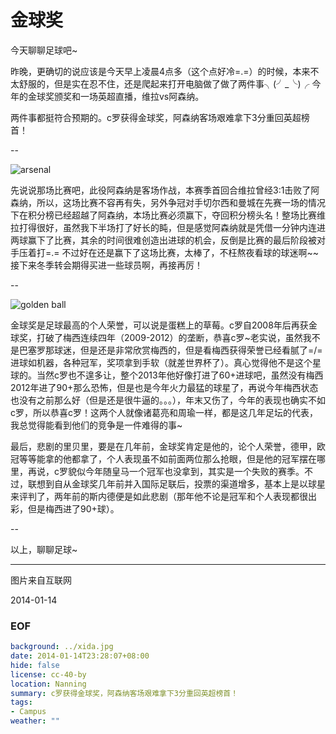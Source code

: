 金球奖
======
今天聊聊足球吧~

昨晚，更确切的说应该是今天早上凌晨4点多（这个点好冷=.=）的时候，本来不太舒服的，但是实在忍不住，还是爬起来打开电脑做了做了两件事╮(╯_╰)╭  今年的金球奖颁奖和一场英超直播，维拉vs阿森纳。

两件事都挺符合预期的。c罗获得金球奖，阿森纳客场艰难拿下3分重回英超榜首！

--

![arsenal](http://farm4.staticflickr.com/3823/11949666736_bb75712cb8_o.jpg)

先说说那场比赛吧，此役阿森纳是客场作战，本赛季首回合维拉曾经3:1击败了阿森纳，所以，这场比赛不容再有失，另外争冠对手切尔西和曼城在先赛一场的情况下在积分榜已经超越了阿森纳，本场比赛必须赢下，夺回积分榜头名！整场比赛维拉打得很好，虽然我下半场打了好长的盹，但是感觉阿森纳就是凭借一分钟内连进两球赢下了比赛，其余的时间很难创造出进球的机会，反倒是比赛的最后阶段被对手压着打=.= 不过好在还是赢下了这场比赛，太棒了，不枉熬夜看球的球迷啊~~接下来冬季转会期得买进一些球员啊，再接再厉！

--

![golden ball](http://farm6.staticflickr.com/5515/11949272384_c82173de1b_o.jpg)

金球奖是足球最高的个人荣誉，可以说是蛋糕上的草莓。c罗自2008年后再获金球奖，打破了梅西连续四年（2009-2012）的垄断，恭喜c罗~老实说，虽然我不是巴塞罗那球迷，但是还是非常欣赏梅西的，但是看梅西获得荣誉已经看腻了=/= 进球如机器，各种冠军，奖项拿到手软（就差世界杯了）。真心觉得他不是这个星球的。当然c罗也不遑多让，整个2013年他好像打进了60+进球吧，虽然没有梅西2012年进了90+那么恐怖，但是也是今年火力最猛的球星了，再说今年梅西状态也没有之前那么好（但是还是很牛逼的。。。），年末又伤了，今年的表现也确实不如c罗，所以恭喜c罗！这两个人就像诸葛亮和周瑜一样，都是这几年足坛的代表，我总觉得能看到他们的竞争是一件难得的事~

最后，悲剧的里贝里，要是在几年前，金球奖肯定是他的，论个人荣誉，德甲，欧冠等等能拿的他都拿了，个人表现虽不如前面两位那么抢眼，但是他的冠军摆在哪里，再说，c罗貌似今年随皇马一个冠军也没拿到，其实是一个失败的赛季。不过，联想到自从金球奖几年前并入国际足联后，投票的渠道增多，基本上是以球星来评判了，两年前的斯内德便是如此悲剧（那年他不论是冠军和个人表现都很出彩，但是梅西进了90+球）。

--

以上，聊聊足球~

---
图片来自互联网

2014-01-14


### EOF
```yaml
background: ../xida.jpg
date: 2014-01-14T23:28:07+08:00
hide: false
license: cc-40-by
location: Nanning
summary: c罗获得金球奖，阿森纳客场艰难拿下3分重回英超榜首！
tags:
- Campus
weather: ""
```
